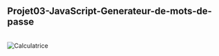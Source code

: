 ## Projet03-JavaScript-Generateur-de-mots-de-passe
</br><img src="https://i.imgur.com/vrAWUvh.jpeg" alt="Calculatrice"/>
